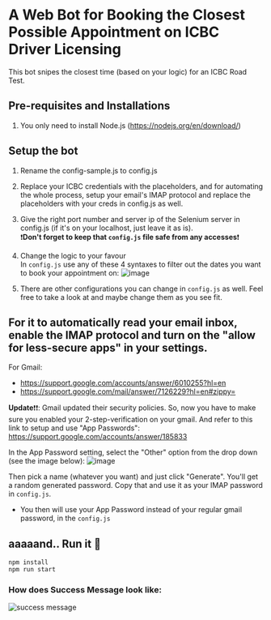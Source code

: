 # A Web Bot for Booking the Closest Possible Appointment on ICBC Driver Licensing

This bot snipes the closest time (based on your logic) for an ICBC Road Test.

## Pre-requisites and Installations
1. You only need to install Node.js (https://nodejs.org/en/download/)

## Setup the bot

1. Rename the config-sample.js to config.js 
2. Replace your ICBC credentials with the placeholders, and for automating the whole process, setup your email's IMAP protocol and replace the placeholders with your creds in config.js as well.
3. Give the right port number and server ip of the Selenium server in config.js (if it's on your localhost, just leave it as is).  
  ❗**Don't forget to keep that `config.js` file safe from any accesses**❗

4. Change the logic to your favour  
   In `config.js` use any of these 4 syntaxes to filter out the dates you want to book your appointment on: 
![image](https://user-images.githubusercontent.com/37903573/174266593-7238facc-b7b2-412f-b14a-f9a660c388ea.png)

5. There are other configurations you can change in `config.js` as well. Feel free to take a look at and maybe change them as you see fit.

## For it to automatically read your email inbox, enable the IMAP protocol and turn on the "allow for less-secure apps" in your settings.
For Gmail:
* https://support.google.com/accounts/answer/6010255?hl=en
* https://support.google.com/mail/answer/7126229?hl=en#zippy=

**Update**❗❗: Gmail updated their security policies. So, now you have to make sure you enabled your 2-step-verification on your gmail. And refer to this link to setup and use "App Passwords": https://support.google.com/accounts/answer/185833

In the App Password setting, select the "Other" option from the drop down (see the image below):
![image](https://user-images.githubusercontent.com/37903573/176601798-283ee36f-1e89-4ca9-bfa5-2da40232a418.png)

Then pick a name (whatever you want) and just click "Generate". You'll get a random generated password. Copy that and use it as your IMAP password in `config.js`.

* You then will use your App Password instead of your regular gmail password, in the `config.js`

## aaaaand.. Run it 🤖
```
npm install
npm run start
```

### How does Success Message look like:

![success message](https://user-images.githubusercontent.com/37903573/173990985-2a869a38-d67b-4a63-bfb4-38c2d9f3efa8.png)

